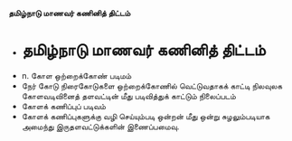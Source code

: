 **தமிழ்நாடு மாணவர் கணினித் திட்டம்**
- # தமிழ்நாடு மாணவர் கணினித் திட்டம்
- n. கோள ஒற்றைக்கோண் படிமம்
- நேர் கோடு நிரைகோடுகளை ஒற்றைக்கோணில் வெட்டுவதாகக் காட்டி நிலவுலக கோளவடிவினைத் தளவட்டின் மீது படிவித்துக் காட்டும் நிலைப்படம்
- கோளக் கணிப்புப் படிவம்
- கோளக் கணிப்புகளுக்கு வழி செய்யும்படி ஒன்றன் மீது ஒன்று சுழலும்படியாக அமைந்து இருதளவட்டுக்களின் இணைப்பமைவு.

